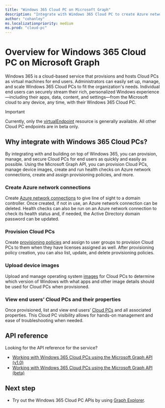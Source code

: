 ```yaml
---
title: "Windows 365 Cloud PC on Microsoft Graph"
description: "Integrate with Windows 365 Cloud PC to create Azure network connections, provision Cloud PCs, manage device images, and create and assign provisioning policies."
author: "cohanley"
ms.localizationpriority: medium
ms.prod: "cloud-pc"
---
```


# Overview for Windows 365 Cloud PC on Microsoft Graph

Windows 365 is a cloud-based service that provisions and hosts Cloud PCs as virtual machines for end users. Administrators can easily set up, manage, and scale Windows 365 Cloud PCs to fit the organization's needs. Individual end users can securely stream their rich, personalized Windows experience&mdash;including their apps, data, content, and settings&mdash;from the Microsoft cloud to any device, any time, with their Windows 365 Cloud PC.

> [!IMPORTANT]
> Currently, only the [virtualEndpoint](/graph/api/resources/virtualendpoint) resource is generally available. All other Cloud PC endpoints are in beta only.

## Why integrate with Windows 365 Cloud PCs? 

By integrating with and building on top of Windows 365, you can provision, manage, and secure Cloud PCs for end users as quickly and easily as possible. Using the Microsoft Graph API, you can provision Cloud PCs, manage device images, create and run health checks on Azure network connections, create and assign provisioning policies, and more.  

### Create Azure network connections

Create [Azure network connections](/graph/api/resources/cloudpconpremisesconnection?view=graph-rest-beta&preserve-view=true) to give line of sight to a domain controller. Once created, if not in use, an Azure network connection can be deleted. Health checks can also be run on an Azure network connection to check its health status and, if needed, the Active Directory domain password can be updated. 

### Provision Cloud PCs

Create [provisioning policies](/graph/api/resources/cloudpcprovisioningpolicy?view=graph-rest-beta&preserve-view=true) and assign to user groups to provision Cloud PCs to them when they have licenses assigned as well. After provisioning policy creation, you can also list, update, and delete provisioning policies. 

### Upload device images

Upload and manage operating system [images](/graph/api/resources/cloudpcdeviceimage?view=graph-rest-beta&preserve-view=true) for Cloud PCs to determine which version of Windows with what apps and other image details should be used for Cloud PCs when provisioned.  

### View end users’ Cloud PCs and their properties

Once provisioned, list and view end users’ [Cloud PCs](/graph/api/resources/cloudpc?view=graph-rest-beta&preserve-view=true) and all associated properties. This Cloud PC visibility allows for hands-on management and ease of troubleshooting when needed. 

## API reference

Looking for the API reference for the service?

- [Working with Windows 365 Cloud PCs using the Microsoft Graph API (v1.0)](/graph/api/resources/cloudpc-api-overview?view=graph-rest-1.0&preserve-view=true)
- [Working with Windows 365 Cloud PCs using the Microsoft Graph API (beta)](/graph/api/resources/cloudpc-api-overview?view=graph-rest-beta&preserve-view=true)

## Next step

- Try out the Windows 365 Cloud PC APIs by using [Graph Explorer](https://developer.microsoft.com/graph/graph-explorer).
